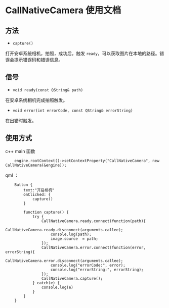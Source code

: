# CallNativeCamera 使用文档

## 方法

+ `capture()`

打开安卓系统相机，拍照，成功后，触发 `ready`，可以获取图片在本地的路径。错误会提示错误码和错误信息。

## 信号

+ `void ready(const QString& path)`

在安卓系统相机完成拍照触发。

+ `void error(int errorCode, const QString& errorString)`

在出错时触发。

## 使用方式

c++ main 函数

```
    engine.rootContext()->setContextProperty("CallNativeCamera", new CallNativeCamera(&engine));

```

qml ：

```
    Button {
        text:"开启相机"
        onClicked: {
            capture()
        }

        function capture() {
            try {
                CallNativeCamera.ready.connect(function(path){
                    CallNativeCamera.ready.disconnect(arguments.callee);
                    console.log(path);
                    image.source  = path;
                });
                CallNativeCamera.error.connect(function(error, errorString){
                    CallNativeCamera.error.disconnect(arguments.callee);
                    console.log("errorCode:", error);
                    console.log("errorString:", errorString);
                });
                CallNativeCamera.capture();
            } catch(e) {
                console.log(e)
            }
        }
    }
```
